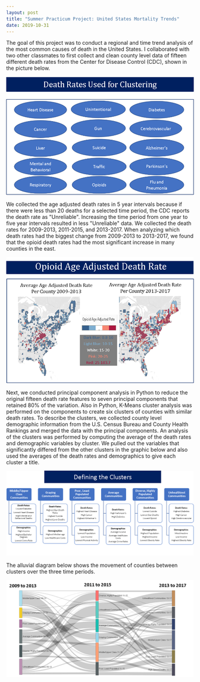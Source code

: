 ```yaml
---
layout: post
title: "Summer Practicum Project: United States Mortality Trends"
date: 2019-10-31
---
```


  The goal of this project was to conduct a regional and time trend analysis of the most common causes of death in the United States. I collaborated with two other classmates to first collect and clean county level data of fifteen different death rates from the Center for Disease Control (CDC), shown in the picture below. 

![Image](https://github.com/brighamk/brighamk.github.io/blob/master/images/Picture2.png?raw=true)

  We collected the age adjusted death rates in 5 year intervals because if there were less than 20 deaths for a selected time period, the CDC reports the death rate as "Unreliable". Increasing the time period from one year to five year intervals resulted in less "Unreliable" data. We collected the death rates for 2009-2013, 2011-2015, and 2013-2017. When analyzing which death rates had the biggest change from 2009-2013 to 2013-2017, we found that the opioid death rates had the most significant increase in many counties in the east. 

![Image](https://github.com/brighamk/brighamk.github.io/blob/master/images/Picture4.png?raw=true)

  Next, we conducted principal component analysis in Python to reduce the original fifteen death rate features to seven principal components that retained 80% of the variation. Also in Python, K-Means cluster analysis was performed on the components to create six clusters of counties with similar death rates. To describe the clusters, we collected county level
demographic information from the U.S. Census Bureau and County Health Rankings and merged the data with the principal components. An analysis of the clusters was performed by computing the average of the death rates and demographic variables by cluster. We pulled out the variables that significantly differed from the other clusters in the graphic below and also used the averages of the death rates and demographics to give each cluster a title. 

![Image](https://github.com/brighamk/brighamk.github.io/blob/master/images/Picture5.png?raw=true)

The alluvial diagram below shows the movement of counties between clusters over the three time periods. 

![Image](https://github.com/brighamk/brighamk.github.io/blob/master/images/Picture6.png?raw=true)
